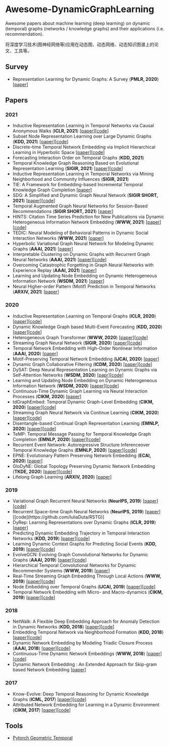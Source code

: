 # Awesome-DynamicGraphLearning
Awesome papers about machine learning (deep learning) on dynamic (temporal) graphs (networks / knowledge graphs) and their applications (i.e. recommendation).

将深度学习技术(图神经网络等)应用在动态图、动态网络、动态知识图谱上的论文、工具等。

## Survey

* Representation Learning for Dynamic Graphs: A Survey (**PMLR, 2020**)[[paper](https://arxiv.org/pdf/1905.11485.pdf)]

## Papers

### 2021

* Inductive Representation Learning in Temporal Networks via Causal Anonymous Walks (**ICLR, 2021**) [[paper](https://openreview.net/pdf?id=KYPz4YsCPj)][[code](https://github.com/snap-stanford/CAW)]
* Subset Node Representation Learning over Large Dynamic Graphs (**KDD, 2021**) [[paper](https://arxiv.org/pdf/2106.01570.pdf)][[code](https://github.com/zjlxgxz/DynamicPPE)]
* Discrete-time Temporal Network Embedding via Implicit Hierarchical Learning in Hyperbolic Space [[paper](https://arxiv.org/pdf/2107.03767.pdf)][[code](https://github.com/marlin-codes/HTGN-KDD21)]
* Forecasting Interaction Order on Temporal Graphs (**KDD, 2021**)
* Temporal Knowledge Graph Reasoning Based on Evolutional Representation Learning (**SIGIR, 2021**) [[paper](https://arxiv.org/pdf/2104.10353.pdf)][[code](https://github.com/Lee-zix/RE-GCN)]
* Inductive Representation Learning in Temporal Networks via Mining Neighborhood and Community Influences (**SIGIR, 2021**)
* TIE: A Framework for Embedding-based Incremental Temporal Knowledge Graph Completion [[paper](https://arxiv.org/pdf/2104.08419.pdf)]
* SDG: A Simplified and Dynamic Graph Neural Network (**SIGIR SHORT, 2021**) [[paper](https://github.com/DongqiFu/SDG/blob/main/paper/SDG_A%20Simplified%20and%20Dynamic%20Graph%20Neural%20Network.pdf)][[code](https://github.com/DongqiFu/SDG)]
* Temporal Augmented Graph Neural Networks for Session-Based Recommendations (**SIGIR SHORT, 2021**) [[paper](https://www4.comp.polyu.edu.hk/~xiaohuang/docs/Huachi_sigir2021.pdf)]
* HINTS: Citation Time Series Prediction for New Publications via Dynamic Heterogeneous Information Network Embedding (**WWW, 2021**) [[paper](http://web.cs.ucla.edu/~yzsun/papers/2021_WWW_HINTS.pdf)][[code](https://github.com/songjiang0909/HINTS_code)]
* TEDIC: Neural Modeling of Behavioral Patterns in Dynamic Social Interaction Networks (**WWW, 2021**) [[paper](http://snap.stanford.edu/tedic/files/www21_tedic.pdf)]
* Hyperbolic Variational Graph Neural Network for Modeling Dynamic Graphs (**AAAI, 2021**) [[paper](https://arxiv.org/pdf/2104.02228.pdf)]
* Interpretable Clustering on Dynamic Graphs with Recurrent Graph Neural Networks (**AAAI, 2021**) [[paper](https://arxiv.org/pdf/2012.08740.pdf)][[code](https://github.com/InterpretableClustering/InterpretableClustering)]
* Overcoming Catastrophic Forgetting in Graph Neural Networks with Experience Replay (**AAAI, 2021**) [[paper](https://arxiv.org/pdf/2003.09908.pdf)]
* Learning and Updating Node Embedding on Dynamic Heterogeneous Information Network (**WSDM, 2021**) [[paper](https://dl.acm.org/doi/pdf/10.1145/3437963.3441745)]
* Neural Higher-order Pattern (Motif) Prediction in Temporal Networks (**ARXIV, 2021**) [[paper](https://arxiv.org/pdf/2106.06039.pdf)]

### 2020

* Inductive Representation Learning on Temporal Graphs (**ICLR, 2020**) [[paper](https://arxiv.org/pdf/2002.07962.pdf)][[code](https://github.com/StatsDLMathsRecomSys/Isnductive-representation-learning-on-temporal-graphs)]
* Dynamic Knowledge Graph based Multi-Event Forecasting (**KDD, 2020**) [[paper](https://yue-ning.github.io/docs/KDD20-glean.pdf)][[code](https://github.com/amy-deng/glean)]
* Heterogeneous Graph Transformer (**WWW, 2020**) [[paper](https://arxiv.org/pdf/2003.01332.pdf)][[code](https://github.com/acbull/pyHGT)]
* Streaming Graph Neural Network (**SIGIR, 2020**) [[paper](https://arxiv.org/pdf/1810.10627.pdf)][[code](https://github.com/alge24/DyGNN)]
* Temporal Network Embedding with High-Order Nonlinear Information (**AAAI, 2020**) [[paper](https://ojs.aaai.org/index.php/AAAI/article/view/5993)]
* Motif-Preserving Temporal Network Embedding (**IJCAI, 2020**) [[paper](https://www.ijcai.org/proceedings/2020/0172.pdf)]
* Dynamic Graph Collaborative Filtering (**ICDM, 2020**) [[paper](https://arxiv.org/pdf/2101.02844.pdf)][[code](https://github.com/CRIPAC-DIG/DGCF)]
* DySAT: Deep Neural Representation Learning on Dynamic Graphs via Self-Attention Networks (**WSDM, 2020**) [[papr](https://dl.acm.org/doi/pdf/10.1145/3336191.3371845)][[code](https://github.com/aravindsankar28/DySAT)]
* Learning and Updating Node Embedding on Dynamic Heterogeneous Information Network (**WSDM, 2020**) [[paper](https://dl.acm.org/doi/pdf/10.1145/3437963.3441745)][[code]()]
* Continuous-Time Dynamic Graph Learning via Neural Interaction Processes (**CIKM, 2020**) [[paper](https://dl.acm.org/doi/pdf/10.1145/3340531.3411946)]
* tdGraphEmbed: Temporal Dynamic Graph-Level Embedding (**CIKM, 2020**) [[paper](https://dl.acm.org/doi/pdf/10.1145/3340531.3411953)][[code](https://github.com/moranbel/tdGraphEmbed)]
* Streaming Graph Neural Network via Continue Learning (**CIKM, 2020**) [[paper](https://arxiv.org/pdf/2009.10951.pdf)][[code](https://github.com/Junshan-Wang/ContinualGNN)]
* Disentangle-based Continual Graph Representation Learning (**EMNLP, 2020**) [[paper](https://arxiv.org/pdf/2010.02565.pdf)][[code](https://github.com/KXY-PUBLIC/DiCGRL)]
* TeMP: Temporal Message Passing for Temporal Knowledge Graph Completion (**EMNLP, 2020**) [[paper](https://aclanthology.org/2020.emnlp-main.462.pdf)][[code](https://github.com/JiapengWu/TeMP)]
* Recurrent Event Network: Autoregressive Structure Inferenceover Temporal Knowledge Graphs (**EMNLP, 2020**) [[paper](https://aclanthology.org/2020.emnlp-main.541.pdf)][[code](https://github.com/INK-USC/RE-Net)]
* EPNE: Evolutionary Pattern Preserving Network Embedding (**ECAI, 2020**) [[paper](http://ecai2020.eu/papers/528_paper.pdf)]
* GloDyNE: Global Topology Preserving Dynamic Network Embedding (**TKDE, 2020**) [[paper](https://ieeexplore.ieee.org/stamp/stamp.jsp?tp=&arnumber=9302718)][[code](https://github.com/houchengbin/GloDyNE)]
* Lifelong Graph Learning (**ARXIV, 2020**) [[paper](https://arxiv.org/pdf/2009.00647.pdf)]


### 2019

* Variational Graph Recurrent Neural Networks (**NeurIPS, 2019**) [[paper](https://papers.nips.cc/paper/2019/file/a6b8deb7798e7532ade2a8934477d3ce-Paper.pdf)][[code](https://github.com/VGraphRNN/VGRNN)]
* Recurrent Space-time Graph Neural Networks (**NeurIPS, 2019**) [[paper](http://export.arxiv.org/pdf/1904.05582#:~:text=Our%20recurrent%20neural%20graph%20ef%EF%AC%81ciently%20processes%20information%20in,in%20space-time%20using%20a%20backbone%20deep%20neural%20network.)][[code](https://github.com/IuliaDuta/RSTG)]
* DyRep: Learning Representations over Dynamic Graphs (**ICLR, 2019**) [[paper](https://openreview.net/pdf?id=HyePrhR5KX)]
* Predicting Dynamic Embedding Trajectory in Temporal Interaction Networks (**KDD, 2019**) [[paper](https://arxiv.org/pdf/1908.01207.pdf)][[code](https://github.com/srijankr/jodie)]
* Learning Dynamic Context Graphs for Predicting Social Events (**KDD, 2019**) [[paper](https://yue-ning.github.io/docs/KDD19-dengA.pdf)][[code](https://github.com/amy-deng/DynamicGCN)]
* EvolveGCN: Evolving Graph Convolutional Networks for Dynamic Graphs (**AAAI, 2019**) [[paper](https://arxiv.org/pdf/1902.10191.pdf)][[code](https://github.com/IBM/EvolveGCN)]
* Hierarchical Temporal Convolutional Networks for Dynamic Recommender Systems (**WWW, 2019**) [[paper](https://arxiv.org/pdf/1904.04381.pdf)]
* Real-Time Streaming Graph Embedding Through Local Actions (**WWW, 2019**) [[paper](https://nickduffield.net/download/papers/DL4G-SDE-2019.pdf)][[code]()]
* Node Embedding over Temporal Graphs (**IJCAI, 2019**) [[paper](https://www.ijcai.org/proceedings/2019/0640.pdf)][[code](https://github.com/urielsinger/tNodeEmbed#:~:text=Node%20Embedding%20over%20Temporal%20Graphs.%20Uriel%20Singer%2C%20Ido,for%20nodes%20in%20any%20%28un%29directed%2C%20%28un%29weighted%20temporal%20graph.)]
* Temporal Network Embedding with Micro- and Macro-dynamics (**CIKM, 2019**) [[paper](https://par.nsf.gov/servlets/purl/10148548)][[code](https://github.com/rootlu/MMDNE)]


### 2018

* NetWalk: A Flexible Deep Embedding Approach for Anomaly Detection in Dynamic Networks (**KDD, 2018**) [[paper](https://dl.acm.org/doi/pdf/10.1145/3219819.3220024)][[code](https://github.com/kdmsit/NetWalk)]
* Embedding Temporal Network via Neighborhood Formation (**KDD, 2018**) [[paper](https://dl.acm.org/doi/pdf/10.1145/3219819.3220054)][[code]()]
* Dynamic Network Embedding by Modeling Triadic Closure Process (**AAAI, 2018**) [[paper](http://yangy.org/works/dynamictriad/dynamic_triad.pdf)][[code](https://github.com/luckiezhou/DynamicTriad)]
* Continuous-Time Dynamic Network Embeddings (**WWW, 2018**) [[paper](https://dl.acm.org/doi/pdf/10.1145/3184558.3191526)][[code](https://github.com/Shubhranshu-Shekhar/ctdne)]
* Dynamic Network Embedding : An Extended Approach for Skip-gram based Network Embedding [[paper](https://www.ijcai.org/proceedings/2018/0288.pdf)]

### 2017

* Know-Evolve: Deep Temporal Reasoning for Dynamic Knowledge Graphs (**ICML, 2017**) [[paper](http://proceedings.mlr.press/v70/trivedi17a/trivedi17a.pdf)][[code](https://github.com/rstriv/Know-Evolve)]
* Attributed Network Embedding for Learning in a Dynamic Environment (**CIKM, 2017**) [[paper](https://arxiv.org/pdf/1706.01860.pdf)][[code](https://github.com/gaoghc/DANE)]

## Tools

* [Pytorch Geometric Temporal](https://pytorch-geometric-temporal.readthedocs.io/en/latest/notes/introduction.html)


